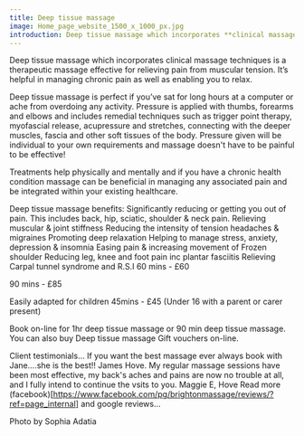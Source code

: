 ```yaml
---
title: Deep tissue massage
image: Home_page_website_1500_x_1000_px.jpg
introduction: Deep tissue massage which incorporates **clinical massage techniques** is a therapeutic massage effective for relieving pain from muscular tension. It’s helpful in managing chronic pain as well as enabling you to relax.
---
```

Deep tissue massage which incorporates clinical massage techniques is a therapeutic massage effective for relieving pain from muscular tension. It’s helpful in managing chronic pain as well as enabling you to relax.

Deep tissue massage is perfect if you’ve sat for long hours at a computer or ache from overdoing any activity. Pressure is applied with thumbs, forearms and elbows and includes remedial techniques such as trigger point therapy, myofascial release, acupressure and stretches, connecting with the deeper muscles, fascia and other soft tissues of the body. Pressure given will be individual to your own requirements and massage doesn't have to be painful to be effective!

Treatments help physically and mentally and if you have a chronic health condition massage can be beneficial in managing any associated pain and be integrated within your existing healthcare.

Deep tissue massage benefits:
 Significantly reducing or getting you out of pain. This includes back, hip, sciatic, shoulder & neck pain.
 Relieving muscular & joint stiffness
 Reducing the intensity of tension headaches & migraines
 Promoting deep relaxation
 Helping to manage stress, anxiety, depression & insomnia 
 Easing pain & increasing movement of Frozen shoulder
 Reducing leg, knee and foot pain inc plantar fasciitis
 Relieving Carpal tunnel syndrome and R.S.I
60 mins - £60

90 mins - £85

Easily adapted for children 45mins - £45 (Under 16 with a parent or carer present)

Book on-line for 1hr deep tissue massage or 90 min deep tissue massage. You can also buy Deep tissue massage Gift vouchers on-line. 

Client testimonials...
If you want the best massage ever always book with Jane....she is the best!! James Hove.
My regular massage sessions have been most effective, my back's aches and pains are now no trouble at all, and I fully intend to continue the vsits to you. Maggie E, Hove
Read more (facebook)[https://www.facebook.com/pg/brightonmassage/reviews/?ref=page_internal] and google reviews...

 Photo by Sophia Adatia